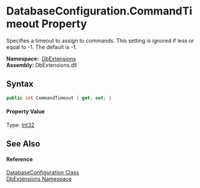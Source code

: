 DatabaseConfiguration.CommandTimeout Property
=============================================
Specifies a timeout to assign to commands. This setting is ignored if less or equal to -1. The default is -1.

  **Namespace:**  [DbExtensions][1]  
  **Assembly:** DbExtensions.dll

Syntax
------

```csharp
public int CommandTimeout { get; set; }
```

#### Property Value
Type: [Int32][2]

See Also
--------

#### Reference
[DatabaseConfiguration Class][3]  
[DbExtensions Namespace][1]  

[1]: ../README.md
[2]: http://msdn.microsoft.com/en-us/library/td2s409d
[3]: README.md